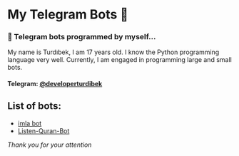 # My Telegram Bots 🤖
### 🐍 Telegram bots programmed by myself...
My name is Turdıbek, I am 17 years old. I know the Python programming language very well. Currently, I am engaged in programming large and small bots.
#### Telegram: [@developerturdibek](https://t.me/developerturdibek/)

## List of bots:
   + [imla bot](https://github.com/turdibekjumabaev/my-telegram-bots/tree/imlabot)
   + [Listen-Quran-Bot](https://github.com/turdibekjumabaev/my-telegram-bots/tree/quranbot)

<i>Thank you for your attention</i>
